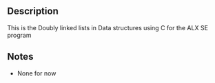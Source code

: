 ## Description
This is the Doubly linked lists in Data structures using C for the ALX SE program

## Notes
* None for now
